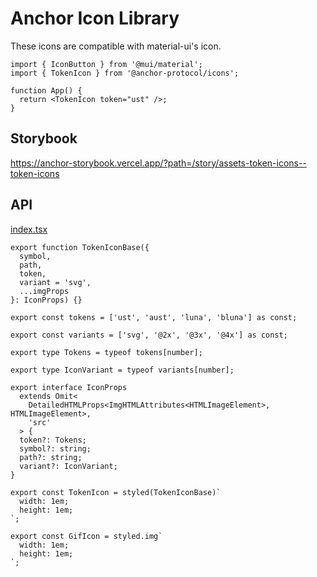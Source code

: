 # Anchor Icon Library

These icons are compatible with material-ui's icon.

```tsx
import { IconButton } from '@mui/material';
import { TokenIcon } from '@anchor-protocol/icons';

function App() {
  return <TokenIcon token="ust" />;
}
```

## Storybook

<https://anchor-storybook.vercel.app/?path=/story/assets-token-icons--token-icons>

## API

<!-- source index.tsx --pick "tokens variants Tokens IconVariant IconProps TokenIconBase TokenIcon GifIcon" -->

[index.tsx](index.tsx)

```tsx
export function TokenIconBase({
  symbol,
  path,
  token,
  variant = 'svg',
  ...imgProps
}: IconProps) {}

export const tokens = ['ust', 'aust', 'luna', 'bluna'] as const;

export const variants = ['svg', '@2x', '@3x', '@4x'] as const;

export type Tokens = typeof tokens[number];

export type IconVariant = typeof variants[number];

export interface IconProps
  extends Omit<
    DetailedHTMLProps<ImgHTMLAttributes<HTMLImageElement>, HTMLImageElement>,
    'src'
  > {
  token?: Tokens;
  symbol?: string;
  path?: string;
  variant?: IconVariant;
}

export const TokenIcon = styled(TokenIconBase)`
  width: 1em;
  height: 1em;
`;

export const GifIcon = styled.img`
  width: 1em;
  height: 1em;
`;
```

<!-- /source -->
